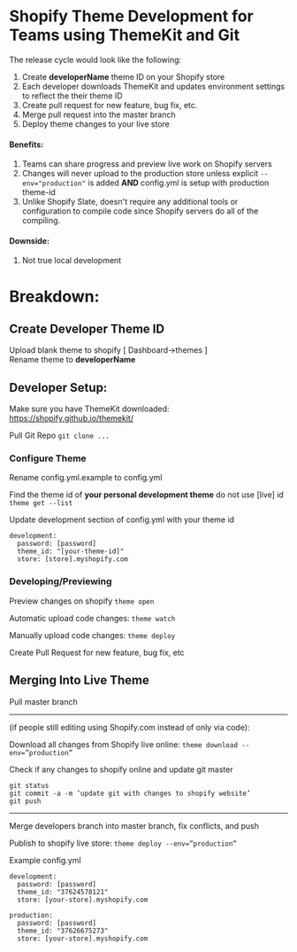 # Shopify Theme Development for Teams using ThemeKit and Git
The release cycle would look like the following:  

1. Create **developerName** theme ID on your Shopify store  
2. Each developer downloads ThemeKit and updates environment settings to reflect the their theme ID  
3. Create pull request for new feature, bug fix, etc.  
4. Merge pull request into the master branch  
5. Deploy theme changes to your live store  

#### Benefits:  
1. Teams can share progress and preview live work on Shopify servers  
2. Changes will never upload to the production store unless explicit `--env="production"` is added **AND** config.yml is setup with production theme-id  
3. Unlike Shopify Slate, doesn't require any additional tools or configuration to compile code since Shopify servers do all of the compiling.

#### Downside:  
1. Not true local development


# Breakdown:
## Create Developer Theme ID
Upload blank theme to shopify [ Dashboard->themes ]  
Rename theme to **developerName**  


## Developer Setup:
Make sure you have ThemeKit downloaded:  
https://shopify.github.io/themekit/  

Pull Git Repo
`git clone ...`  

### Configure Theme
Rename config.yml.example to config.yml

Find the theme id of **your personal development theme** do not use [live] id  
`theme get --list`  
  
Update development section of config.yml with your theme id  
```
development:
  password: [password]
  theme_id: "[your-theme-id]"
  store: [store].myshopify.com
```

### Developing/Previewing
Preview changes on shopify
`theme open`

Automatic upload code changes:
`theme watch`

Manually upload code changes:
`theme deploy`

Create Pull Request for new feature, bug fix, etc



## Merging Into Live Theme
Pull master branch  

-----------------------
(if people still editing using Shopify.com instead of only via code):

Download all changes from Shopify live online:
`theme download --env=”production”`

Check if any changes to shopify online and update git master
```
git status
git commit -a -m ‘update git with changes to shopify website’
git push
```
-----------------------

Merge developers branch into master branch, fix conflicts, and push

Publish to shopify live store:
`theme deploy --env=”production”`



Example config.yml
```
development:
  password: [password]
  theme_id: "37624578121"
  store: [your-store].myshopify.com

production:
  password: [password]
  theme_id: "37626675273"
  store: [your-store].myshopify.com
```
